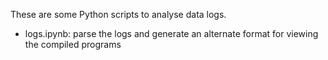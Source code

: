 These are some Python scripts to analyse data logs.

* logs.ipynb: parse the logs and generate an alternate format for viewing the compiled programs